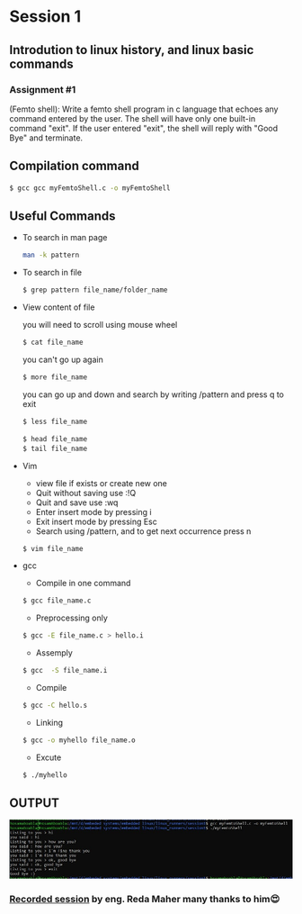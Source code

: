 # Session 1
## Introdution to linux history, and linux basic commands


### Assignment #1
(Femto shell):
Write a femto shell program in c language that echoes any command entered by the user. The shell will have only one built-in command "exit". If the user entered "exit", the shell will reply with "Good Bye" and terminate.

## Compilation command
``` bash
$ gcc gcc myFemtoShell.c -o myFemtoShell
```

## Useful Commands
* To search in man page
    ``` bash
    man -k pattern
    ```

* To search in file
    ``` bash
    $ grep pattern file_name/folder_name
    ```

* View content of file
    
    you will need to scroll using mouse wheel
    ``` bash
    $ cat file_name
    ```
    you can't go up again
    ``` bash
    $ more file_name 
    ```
    you can go up and down and search by writing /pattern and press q to exit
    ``` bash
    $ less file_name
    ``` 
    ``` bash
    $ head file_name
    $ tail file_name
    ```
* Vim

    - view file if exists or create new one
    - Quit without saving use :!Q
    - Quit and save use :wq
    - Enter insert mode by pressing i
    - Exit insert mode by pressing Esc
    - Search using /pattern, and to get next occurrence press n
    ``` bash
    $ vim file_name
    ```
* gcc
    - Compile in one command
    ```bash
    $ gcc file_name.c
    ```
    - Preprocessing only
    ``` bash
    $ gcc -E file_name.c > hello.i
    ```
    - Assemply
    ``` bash
    $ gcc  -S file_name.i
    ```
    - Compile
    ```bash
    $ gcc -C hello.s
    ```
    - Linking
    ``` bash
    $ gcc -o myhello file_name.o
    ```
    - Excute
    ``` bash
    $ ./myhello
    ```

## OUTPUT
![output.jpg](./output.jpg)


### [Recorded session](https://www.youtube.com/watch?v=lvu_ls_dX_Y) by eng. Reda Maher many thanks to him😍

